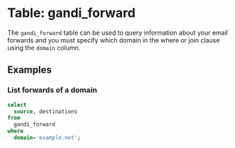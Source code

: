 # Table: gandi_forward

The `gandi_forward` table can be used to query information about your email forwards and you must specify which domain in the where or join clause using the `domain` column.

## Examples

### List forwards of a domain

```sql
select
  source, destinations
from
  gandi_forward
where
  domain='example.net';
```
